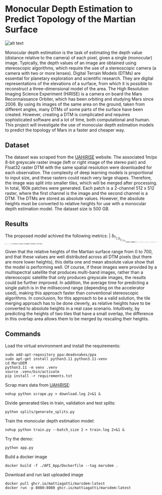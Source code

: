# Monocular Depth Estimation to Predict Topology of the Martian Surface

![alt text](https://www.ox.ac.uk/sites/files/oxford/styles/ow_medium_feature/s3/field/field_image_main/Banner%20image%20resized.jpg?itok=Zp2eLA3N)

Monocular depth estimation is the task of estimating the depth value (distance relative to the camera) of each pixel, given a single (monocular) image. Typically, the depth values of an image are obtained using stereoscopic algorithms, which require the use of a stereoscopic camera (a camera with two or more lenses). Digital Terrain Models (DTMs) are essential for planetary exploration and scientific research. They are digital representations of the elevations of a surface, from which it is possible to reconstruct a three-dimensional model of the area. The High Resolution Imaging Science Experiment (HiRISE) is a camera on board the Mars Reconnaissance Orbiter, which has been orbiting and studying Mars since 2006. By using its images of the same area on the ground, taken from different angles, many DTMs of some parts of the surface have been created. However, creating a DTM is complicated and requires sophisticated software and a lot of time, both computational and human. This project will investigate the use of monocular depth estimation models to predict the topology of Mars in a faster and cheaper way.

## Dataset
The dataset was scraped from the [UAHiRISE](https://https://www.uahirise.org/) website. The associated 1m/px 8-bit greyscale raster image (left or right image of the stereo pair) and Float32 raster DTM with the same spatial resolution were downloaded for each observation. The complexity of deep learning models is proportional to input size, and these rasters could reach very large shapes. Therefore, the image was split into smaller tiles, which will be merged after processing. In total, 160k patches were generated. Each patch is a 2-channel 512 x 512 raster, where the first channel is the image and the second channel is a DTM. The DTMs are stored as absolute values. However, the absolute heights must be converted to relative heights for use with a monocular depth estimation model. The dataset size is 500 GB.

## Results
The proposed model achived the following metrics:
| δ<sub>1<sub> | δ<sub>2<sub> | δ<sub>3<sub> | MAE | RMSE |
| ------ | ------ | ------ | ------- | ------- |
| 0.5502 | 0.7561 | 0.8488 | 10.1459 | 21.2730 |

Given that the relative heights of the Martian surface range from 0 to 700, and that these values are well distributed across all DTM pixels (but there are more lower heights), this delta one and mean absolute value show that the model is performing well. Of course, if these images were provided by a multispectral satellite that produces multi-band images, rather than a stereoscopic satellite that only produces greyscale images, the results could be further improved. In addition, the average time for predicting a single patch is in the millisecond range (depending on the accelerator used), making this approach faster than conventional stereoscopic algorithms. In conclusion, for this approach to be a valid solution, the tile merging approach has to be done cleverly, as relative heights have to be converted to absolute heights in a real case scenario. Intuitively, by predicting the heights of two tiles that have a small overlap, the difference in this overlap area allows them to be merged by rescaling their heights.

## Commands

Load the virtual environment and install the requirements:
``` console
sudo add-apt-repository ppa:deadsnakes/ppa
sudo apt-get install python3.11 python3.11-venv
cd MarsDEM
python3.11 -m venv .venv
source .venv/bin/activate
pip install -r requirements.txt
```

Scrap mars data from [UAHiRISE](https://https://www.uahirise.org/):
``` console
nohup python scrape.py > download.log 2>&1 &
```

Divide generated tiles in train, validation and test splits:
``` console
python splits/generate_splits.py
```

Train the monocular depth estimation model:
``` console
nohup python train.py --batch_size 2 > train.log 2>&1 &
```

Try the demo:
``` console
python app.py
```

Build a docker image
``` console
docker build -f ./API_App/Dockerfile --tag marsdem .
```

Download and run last uploaded image
``` console
docker pull ghcr.io/mattiagatti/marsdem:latest
docker run -p 8080:8080 ghcr.io/mattiagatti/marsdem:latest
```
